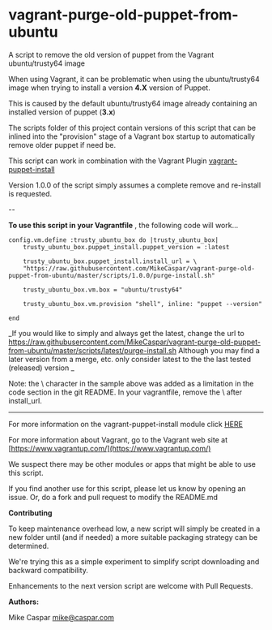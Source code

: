# vagrant-purge-old-puppet-from-ubuntu

A script to remove the old version of puppet from the Vagrant ubuntu/trusty64 image

When using Vagrant, it can be problematic when using the ubuntu/trusty64 image when trying to install a version **4.X** version of Puppet.

This is caused by the default ubuntu/trusty64 image already containing an installed version of puppet (**3.x**)

The scripts folder of this project contain versions of this script that can be inlined into the "provision" stage of a Vagrant box startup to automatically remove older puppet if need be.

This script can work in combination with the Vagrant Plugin [vagrant-puppet-install](https://github.com/petems/vagrant-puppet-install)

Version 1.0.0 of the script simply assumes a complete remove and re-install is requested.


--

 **To use this script in your Vagrantfile** , the following code will work...

 ```
 config.vm.define :trusty_ubuntu_box do |trusty_ubuntu_box|
     trusty_ubuntu_box.puppet_install.puppet_version = :latest

     trusty_ubuntu_box.puppet_install.install_url = \
     "https://raw.githubusercontent.com/MikeCaspar/vagrant-purge-old-puppet-from-ubuntu/master/scripts/1.0.0/purge-install.sh"

     trusty_ubuntu_box.vm.box = "ubuntu/trusty64"

     trusty_ubuntu_box.vm.provision "shell", inline: "puppet --version"

 end

 ```
_If you would like to simply and always get the latest, change the url to
https://raw.githubusercontent.com/MikeCaspar/vagrant-purge-old-puppet-from-ubuntu/master/scripts/latest/purge-install.sh
Although you may find a later version from a merge, etc. only consider latest to the the last tested (released) version
 _


Note: the \ character in the sample above was added as a limitation in the code section in the git README. In your vagrantfile,
remove the \ after install_url.

---
For more information on the vagrant-puppet-install module click [HERE](https://github.com/petems/vagrant-puppet-install)

For more information about Vagrant, go to the Vagrant web site at [https://www.vagrantup.com/](https://www.vagrantup.com/)

We suspect there may be other modules or apps that might be able to use this script.

If you find another use for this script, please let us know by opening an issue. Or, do a fork and pull request to modify the README.md

**Contributing**

To keep maintenance overhead low, a new script will simply be created in a new folder until (and if needed) a more suitable packaging strategy can be determined.

We're trying this as a simple experiment to simplify script downloading and backward compatibility.

Enhancements to the next version script are welcome with Pull Requests.


**Authors:**

Mike Caspar <mike@caspar.com>

